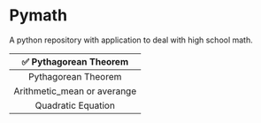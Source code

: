 # Pymath
A python repository with application to deal with high school math.


|                 ✅ Pythagorean Theorem                       |
|:------------------------------------------------------------:| 
|                  Pythagorean Theorem                         |
|              Arithmetic_mean or averange                     |
|                  Quadratic Equation                          |

